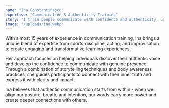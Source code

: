 ```yaml
---
name: "Ina Constantinescu"
expertise: "Communication & Authenticity Training"
story: "I train people communicate with confidence and authenticity, using almost 15 years of experience, plus a mix of sport discipline, acting, and improv to make learning engaging, and yes, even a little fun."
image: "/uploads/ina.webp"
---
```


With almost 15 years of experience in communication training, Ina brings a unique blend of expertise from sports discipline, acting, and improvisation to create engaging and transformative learning experiences.

Her approach focuses on helping individuals discover their authentic voice and develop the confidence to communicate with genuine presence. Through a combination of storytelling techniques and body awareness practices, she guides participants to connect with their inner truth and express it with clarity and impact.

Ina believes that authentic communication starts from within - when we align our posture, breath, and intention, our words carry more power and create deeper connections with others.
